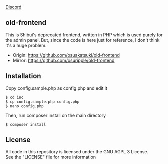 [Discord](https://discord.gg/vY29JhD)

## old-frontend

This is Shibui's deprecated frontend, written in PHP which is used purely for  the admin panel.
But, since the code is here just for reference, I don't think it's a huge problem.

- Origin: https://github.com/osuakatsuki/old-frontend
- Mirror: https://github.com/osuripple/old-frontend

## Installation
Copy config.sample.php as config.php and edit it
```
$ cd inc
$ cp config.sample.php config.php
$ nano config.php
```
Then, run composer install on the main directory
```
$ composer install
```

## License
All code in this repository is licensed under the GNU AGPL 3 License.  
See the "LICENSE" file for more information
